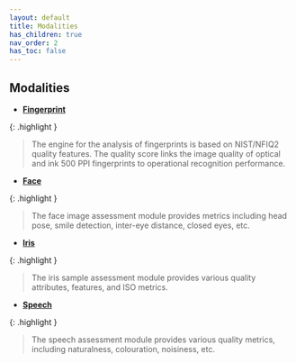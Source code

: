 ```yaml
---
layout: default
title: Modalities
has_children: true
nav_order: 2
has_toc: false
---
```


## Modalities

+ [__Fingerprint__](https://biometix.github.io/modality/fingerprint.html)

{: .highlight }
> The engine for the analysis of fingerprints is based on NIST/NFIQ2 quality features. The quality score links the image quality of optical and ink 500 PPI fingerprints to operational recognition performance. 

+ [__Face__](https://biometix.github.io/modality/face.html)

{: .highlight }
> The face image assessment module provides metrics including head pose, smile detection, inter-eye distance, closed eyes, etc. 

+ [__Iris__](https://biometix.github.io/modality/iris.html)

{: .highlight }
> The iris sample assessment module provides various quality attributes, features, and ISO metrics. 

+ [__Speech__](https://biometix.github.io/modality/speech.html)

{: .highlight }
> The speech assessment module provides various quality metrics, including naturalness, colouration, noisiness, etc. 
